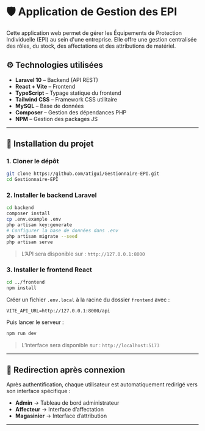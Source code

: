 # 🛡️ Application de Gestion des EPI

Cette application web permet de gérer les Équipements de Protection Individuelle (EPI) au sein d'une entreprise. Elle offre une gestion centralisée des rôles, du stock, des affectations et des attributions de matériel.

## ⚙️ Technologies utilisées

- **Laravel 10** – Backend (API REST)
- **React + Vite** – Frontend
- **TypeScript** – Typage statique du frontend
- **Tailwind CSS** – Framework CSS utilitaire
- **MySQL** – Base de données
- **Composer** – Gestion des dépendances PHP
- **NPM** – Gestion des packages JS

---

## 🚀 Installation du projet

### 1. Cloner le dépôt

```bash
git clone https://github.com/atigui/Gestionnaire-EPI.git
cd Gestionnaire-EPI
```

### 2. Installer le backend Laravel

```bash
cd backend
composer install
cp .env.example .env
php artisan key:generate
# Configurer la base de données dans .env
php artisan migrate --seed
php artisan serve
```

> L’API sera disponible sur : `http://127.0.0.1:8000`

### 3. Installer le frontend React

```bash
cd ../frontend
npm install
```

Créer un fichier `.env.local` à la racine du dossier `frontend` avec :

```env
VITE_API_URL=http://127.0.0.1:8000/api
```

Puis lancer le serveur :

```bash
npm run dev
```

> L’interface sera disponible sur : `http://localhost:5173`

---

## 🔐 Redirection après connexion

Après authentification, chaque utilisateur est automatiquement redirigé vers son interface spécifique :
- **Admin** → Tableau de bord administrateur
- **Affecteur** → Interface d’affectation
- **Magasinier** → Interface d’attribution

---
